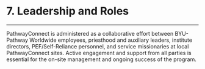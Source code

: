 
7\. Leadership and Roles
========================




---






PathwayConnect is administered as a collaborative effort between BYU\-Pathway Worldwide employees, priesthood and auxiliary leaders, institute directors, PEF/Self\-Reliance personnel, and service missionaries at local PathwayConnect sites. Active engagement and support from all parties is essential for the on\-site management and ongoing success of the program.






